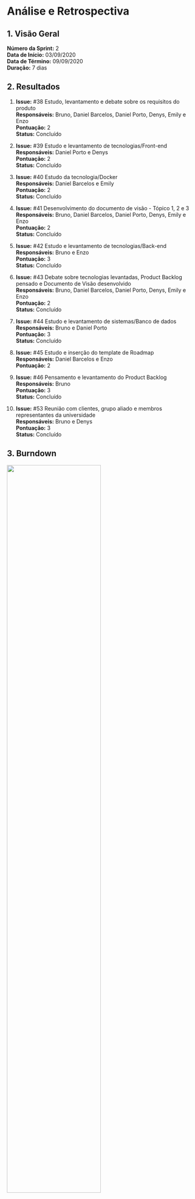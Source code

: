 # Análise e Retrospectiva

## 1. Visão Geral
**Número da Sprint:** 2<br>
**Data de Início:** 03/09/2020<br>
**Data de Término:** 09/09/2020<br>
**Duração:** 7 dias<br>

## 2. Resultados

1. **Issue:** #38 Estudo, levantamento e debate sobre os requisitos do produto<br>
**Responsáveis:** Bruno, Daniel Barcelos, Daniel Porto, Denys, Emily e Enzo<br>
**Pontuação:** 2<br>
**Status:** Concluído<br>

2. **Issue:** #39 Estudo e levantamento de tecnologias/Front-end<br>
**Responsáveis:** Daniel Porto e Denys<br>
**Pontuação:** 2<br>
**Status:** Concluído<br>

3. **Issue:** #40 Estudo da tecnologia/Docker<br>
**Responsáveis:** Daniel Barcelos e Emily<br>
**Pontuação:** 2<br>
**Status:** Concluído<br>

4. **Issue:** #41 Desenvolvimento do documento de visão - Tópico 1, 2 e 3<br>
**Responsáveis:** Bruno, Daniel Barcelos, Daniel Porto, Denys, Emily e Enzo<br>
**Pontuação:** 2<br>
**Status:** Concluído<br>

5. **Issue:** #42 Estudo e levantamento de tecnologias/Back-end<br>
**Responsáveis:** Bruno e Enzo<br>
**Pontuação:** 3<br>
**Status:** Concluído<br>

6. **Issue:** #43 Debate sobre tecnologias levantadas, Product Backlog pensado e Documento de Visão desenvolvido<br>
**Responsáveis:** Bruno, Daniel Barcelos, Daniel Porto, Denys, Emily e Enzo<br>
**Pontuação:** 2<br>
**Status:** Concluído<br>

7. **Issue:** #44 Estudo e levantamento de sistemas/Banco de dados<br>
**Responsáveis:** Bruno e Daniel Porto<br>
**Pontuação:** 3<br>
**Status:** Concluído<br>

8. **Issue:** #45 Estudo e inserção do template de Roadmap<br>
**Responsáveis:** Daniel Barcelos e Enzo<br>
**Pontuação:** 2

9. **Issue:** #46 Pensamento e levantamento do Product Backlog<br>
**Responsáveis:** Bruno<br>
**Pontuação:** 3<br>
**Status:** Concluído<br>

10. **Issue:** #53 Reunião com clientes, grupo aliado e membros representantes da universidade<br>
**Responsáveis:** Bruno e Denys<br>
**Pontuação:** 3<br>
**Status:** Concluído<br>
## 3. Burndown
<img src = "https://i.ibb.co/Cn5ZTpd/Burndown-Sprint2.png" width = 70%><br>

## 4. Retrospective
### Pontos Positivos:
- Demos os primerios passos
- Trabalho em equipe
- Evolução na comunicação
- Melhora na colaboração
- Melhora no relacionamento com membros
- Reuniões focadas

### Pontos Negativos:
- Empacados no projeto
- Dependência de pessoas/fatores externos
- Falta de transparência (sincronia e transmissão de informações)
- Demora na criação das issues

### Pontos de Melhoria:
- Melhorar a dependência externa
- Melhorar comunicação com a professora

## 5. Quadro de Conhecimento
<img src = "https://i.ibb.co/rvqTY5H/Quadro-Conhecimento-Sprint2.png" width = 90%><br>

## 6. Análise do Scrum Master
Nessa sprint demos nossos primeiros passos, escolhemos o tema e marcamos uma reunião com os clientes, o grupo aliado e os membros representantes da universidade, entretanto, esta reunião  foi cancelada pelos representantes da UnB e a alta expectativa que foi colocada nesta reunião impactou negativamente no desempenho da equipe. No entanto, ficou bem evidente a melhora na integração e a colaboração entre os membros da equipe. O time teve reuniões bem focadas e direcionadas e o único fator que atrapalhou foi a dependência externa que deve ser trabalhada nas próximas Sprints. 


